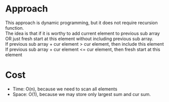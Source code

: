 # Approach
This approach is dynamic programming, but it does not require recursion function.  
The idea is that if it is worthy to add current element to previous sub array OR just fresh start at this element without including previous sub array.  
If previous sub array + cur element > cur element, then include this element  
If previous sub array + cur element <= cur element, then fresh start at this element  

# Cost
- Time: O(n), because we need to scan all elements  
- Space: O(1), because we may store only largest sum and cur sum. 